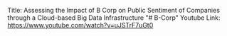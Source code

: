Title: Assessing the Impact of B Corp on Public Sentiment of Companies through a Cloud-based Big Data Infrastructure
"# B-Corp" 
Youtube Link: https://www.youtube.com/watch?v=uJSTrF7uGt0
